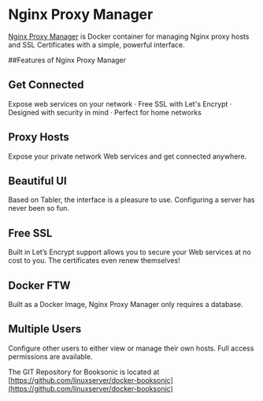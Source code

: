 # Nginx Proxy Manager

[Nginx Proxy Manager](https://[https://nginxproxymanager.com/](https://nginxproxymanager.com/))  is  Docker container for managing Nginx proxy hosts and SSL Certificates with a simple, powerful interface.
 
 ##Features of Nginx Proxy Manager
 
## Get Connected

Expose web services on your network · Free SSL with Let's Encrypt · Designed with security in mind · Perfect for home networks

## Proxy Hosts

Expose your private network Web services and get connected anywhere.

## Beautiful UI

Based on Tabler, the interface is a pleasure to use. Configuring a server has never been so fun.

## Free SSL

Built in Let’s Encrypt support allows you to secure your Web services at no cost to you. The certificates even renew themselves!

## Docker FTW

Built as a Docker Image, Nginx Proxy Manager only requires a database.

## Multiple Users

Configure other users to either view or manage their own hosts. Full access permissions are available.

The GIT Repository for Booksonic is located at [https://github.com/linuxserver/docker-booksonic](https://github.com/linuxserver/docker-booksonic)



<!--stackedit_data:
eyJoaXN0b3J5IjpbLTE0MTM0NjUwMTksMTE3MDgxNjE3OCwtMj
IwMzgyNDAzXX0=
-->